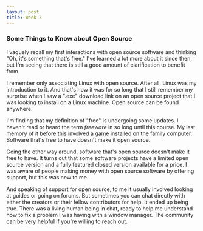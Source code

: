 ```yaml
---
layout: post
title: Week 3
---
```



### Some Things to Know about Open Source

  I vaguely recall my first interactions with open source software and thinking "Oh, it's something that's free." I've learned a lot more about it since then, but I'm seeing that there is still a good amount of clarification to benefit from.
  
  I remember only associating Linux with open source. After all, Linux was my introduction to it. And that's how it was for so long that I still remember my surprise when I saw a ".exe" download link on an open source project that I was looking to install on a Linux machine. Open source can be found anywhere.
  
  I'm finding that my definition of "free" is undergoing some updates. I haven't read or heard the term _freeware_ in so long until this course. My last memory of it before this involved a game installed on the family computer. Software that's free to have doesn't make it open source.
  
  Going the other way around, software that's open source doesn't make it free to have. It turns out that some software projects have a limited open source version and a fully featured closed version available for a price. I was aware of people making money with open source software by offering support, but this was new to me.
  
  And speaking of support for open source, to me it usually involved looking at guides or going on forums. But sometimes you can chat directly with either the creators or their fellow contributors for help. It ended up being true. There was a living human being in chat, ready to help me understand how to fix a problem I was having with a window manager. The community can be very helpful if you're willing to reach out.
